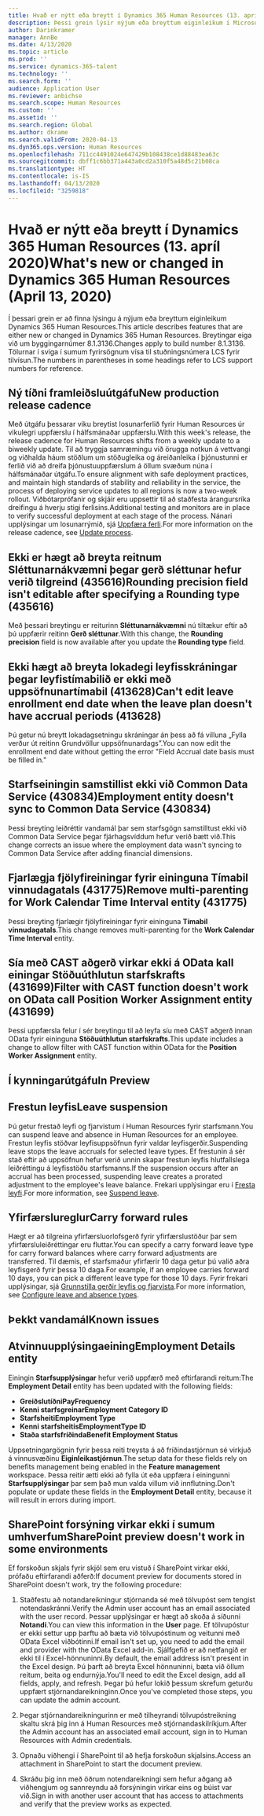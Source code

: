 ```yaml
---
title: Hvað er nýtt eða breytt í Dynamics 365 Human Resources (13. apríl 2020)
description: Þessi grein lýsir nýjum eða breyttum eiginleikum í Microsoft Dynamics 365 Human Resources.
author: Darinkramer
manager: AnnBe
ms.date: 4/13/2020
ms.topic: article
ms.prod: ''
ms.service: dynamics-365-talent
ms.technology: ''
ms.search.form: ''
audience: Application User
ms.reviewer: anbichse
ms.search.scope: Human Resources
ms.custom: ''
ms.assetid: ''
ms.search.region: Global
ms.author: dkrame
ms.search.validFrom: 2020-04-13
ms.dyn365.ops.version: Human Resources
ms.openlocfilehash: 711cc4491024e647429b108438ce1d88483ea63c
ms.sourcegitcommit: dbff1c6bb371a443a0cd2a310f5a48d5c21b08ca
ms.translationtype: HT
ms.contentlocale: is-IS
ms.lasthandoff: 04/13/2020
ms.locfileid: "3259818"
---
```

# <a name="whats-new-or-changed-in-dynamics-365-human-resources-april-13-2020"></a><span data-ttu-id="d3970-103">Hvað er nýtt eða breytt í Dynamics 365 Human Resources (13. apríl 2020)</span><span class="sxs-lookup"><span data-stu-id="d3970-103">What's new or changed in Dynamics 365 Human Resources (April 13, 2020)</span></span>

<span data-ttu-id="d3970-104">Í þessari grein er að finna lýsingu á nýjum eða breyttum eiginleikum Dynamics 365 Human Resources.</span><span class="sxs-lookup"><span data-stu-id="d3970-104">This article describes features that are either new or changed in Dynamics 365 Human Resources.</span></span> <span data-ttu-id="d3970-105">Breytingar eiga við um byggingarnúmer 8.1.3136.</span><span class="sxs-lookup"><span data-stu-id="d3970-105">Changes apply to build number 8.1.3136.</span></span> <span data-ttu-id="d3970-106">Tölurnar í sviga í sumum fyrirsögnum vísa til stuðningsnúmera LCS fyrir tilvísun.</span><span class="sxs-lookup"><span data-stu-id="d3970-106">The numbers in parentheses in some headings refer to LCS support numbers for reference.</span></span>

## <a name="new-production-release-cadence"></a><span data-ttu-id="d3970-107">Ný tíðni framleiðsluútgáfu</span><span class="sxs-lookup"><span data-stu-id="d3970-107">New production release cadence</span></span>

<span data-ttu-id="d3970-108">Með útgáfu þessarar viku breytist losunarferlið fyrir Human Resources úr vikulegri uppfærslu í hálfsmánaðar uppfærslu.</span><span class="sxs-lookup"><span data-stu-id="d3970-108">With this week's release, the release cadence for Human Resources shifts from a weekly update to a biweekly update.</span></span> <span data-ttu-id="d3970-109">Til að tryggja samræmingu við örugga notkun á vettvangi og viðhalda háum stöðlum um stöðugleika og áreiðanleika í þjónustunni er ferlið við að dreifa þjónustuuppfærslum á öllum svæðum núna í hálfsmánaðar útgáfu.</span><span class="sxs-lookup"><span data-stu-id="d3970-109">To ensure alignment with safe deployment practices, and maintain high standards of stability and reliability in the service, the process of deploying service updates to all regions is now a two-week rollout.</span></span> <span data-ttu-id="d3970-110">Viðbótarprófanir og skjáir eru uppsettir til að staðfesta árangursríka dreifingu á hverju stigi ferlisins.</span><span class="sxs-lookup"><span data-stu-id="d3970-110">Additional testing and monitors are in place to verify successful deployment at each stage of the process.</span></span> <span data-ttu-id="d3970-111">Nánari upplýsingar um losunarrýmið, sjá [Uppfæra ferli](hr-admin-setup-update-process.md).</span><span class="sxs-lookup"><span data-stu-id="d3970-111">For more information on the release cadence, see [Update process](hr-admin-setup-update-process.md).</span></span>

## <a name="rounding-precision-field-isnt-editable-after-specifying-a-rounding-type-435616"></a><span data-ttu-id="d3970-112">Ekki er hægt að breyta reitnum Sléttunarnákvæmni þegar gerð sléttunar hefur verið tilgreind (435616)</span><span class="sxs-lookup"><span data-stu-id="d3970-112">Rounding precision field isn't editable after specifying a Rounding type (435616)</span></span>

<span data-ttu-id="d3970-113">Með þessari breytingu er reiturinn **Sléttunarnákvæmni** nú tiltækur eftir að þú uppfærir reitinn **Gerð sléttunar**.</span><span class="sxs-lookup"><span data-stu-id="d3970-113">With this change, the **Rounding precision** field is now available after you update the **Rounding type** field.</span></span>

## <a name="cant-edit-leave-enrollment-end-date-when-the-leave-plan-doesnt-have-accrual-periods-413628"></a><span data-ttu-id="d3970-114">Ekki hægt að breyta lokadegi leyfisskráningar þegar leyfistímabilið er ekki með uppsöfnunartímabil (413628)</span><span class="sxs-lookup"><span data-stu-id="d3970-114">Can't edit leave enrollment end date when the leave plan doesn't have accrual periods (413628)</span></span>

<span data-ttu-id="d3970-115">Þú getur nú breytt lokadagsetningu skráningar án þess að fá villuna „Fylla verður út reitinn Grundvöllur uppsöfnunardags”.</span><span class="sxs-lookup"><span data-stu-id="d3970-115">You can now edit the enrollment end date without getting the error "Field Accrual date basis must be filled in."</span></span>

## <a name="employment-entity-doesnt-sync-to-common-data-service-430834"></a><span data-ttu-id="d3970-116">Starfseiningin samstillist ekki við Common Data Service (430834)</span><span class="sxs-lookup"><span data-stu-id="d3970-116">Employment entity doesn't sync to Common Data Service (430834)</span></span>

<span data-ttu-id="d3970-117">Þessi breyting leiðréttir vandamál þar sem starfsgögn samstilltust ekki við Common Data Service þegar fjárhagsvíddum hefur verið bætt við.</span><span class="sxs-lookup"><span data-stu-id="d3970-117">This change corrects an issue where the employment data wasn't syncing to Common Data Service after adding financial dimensions.</span></span> 

## <a name="remove-multi-parenting-for-work-calendar-time-interval-entity-431775"></a><span data-ttu-id="d3970-118">Fjarlægja fjölyfireiningar fyrir eininguna Tímabil vinnudagatals (431775)</span><span class="sxs-lookup"><span data-stu-id="d3970-118">Remove multi-parenting for Work Calendar Time Interval entity (431775)</span></span>

<span data-ttu-id="d3970-119">Þessi breyting fjarlægir fjölyfireiningar fyrir eininguna **Tímabil vinnudagatals**.</span><span class="sxs-lookup"><span data-stu-id="d3970-119">This change removes multi-parenting for the **Work Calendar Time Interval** entity.</span></span>

## <a name="filter-with-cast-function-doesnt-work-on-odata-call-position-worker-assignment-entity-431699"></a><span data-ttu-id="d3970-120">Sía með CAST aðgerð virkar ekki á OData kall einingar Stöðuúthlutun starfskrafts (431699)</span><span class="sxs-lookup"><span data-stu-id="d3970-120">Filter with CAST function doesn't work on OData call Position Worker Assignment entity (431699)</span></span>

<span data-ttu-id="d3970-121">Þessi uppfærsla felur í sér breytingu til að leyfa síu með CAST aðgerð innan OData fyrir eininguna **Stöðuúthlutun starfskrafts**.</span><span class="sxs-lookup"><span data-stu-id="d3970-121">This update includes a change to allow  filter with CAST function within OData for the **Position Worker Assignment** entity.</span></span>

## <a name="in-preview"></a><span data-ttu-id="d3970-122">Í kynningarútgáfu</span><span class="sxs-lookup"><span data-stu-id="d3970-122">In Preview</span></span>

## <a name="leave-suspension"></a><span data-ttu-id="d3970-123">Frestun leyfis</span><span class="sxs-lookup"><span data-stu-id="d3970-123">Leave suspension</span></span>

<span data-ttu-id="d3970-124">Þú getur frestað leyfi og fjarvistum í Human Resources fyrir starfsmann.</span><span class="sxs-lookup"><span data-stu-id="d3970-124">You can suspend leave and absence in Human Resources for an employee.</span></span> <span data-ttu-id="d3970-125">Frestun leyfis stöðvar leyfisuppsöfnun fyrir valdar leyfisgerðir.</span><span class="sxs-lookup"><span data-stu-id="d3970-125">Suspending leave stops the leave accruals for selected leave types.</span></span> <span data-ttu-id="d3970-126">Ef frestunin á sér stað eftir að uppsöfnun hefur verið unnin skapar frestun leyfis hlutfallslega leiðréttingu á leyfisstöðu starfsmanns.</span><span class="sxs-lookup"><span data-stu-id="d3970-126">If the suspension occurs after an accrual has been processed, suspending leave creates a prorated adjustment to the employee's leave balance.</span></span> <span data-ttu-id="d3970-127">Frekari upplýsingar eru í [Fresta leyfi](hr-leave-and-absence-suspend-leave.md).</span><span class="sxs-lookup"><span data-stu-id="d3970-127">For more information, see [Suspend leave](hr-leave-and-absence-suspend-leave.md).</span></span>

## <a name="carry-forward-rules"></a><span data-ttu-id="d3970-128">Yfirfærslureglur</span><span class="sxs-lookup"><span data-stu-id="d3970-128">Carry forward rules</span></span>

<span data-ttu-id="d3970-129">Hægt er að tilgreina yfirfærsluorlofsgerð fyrir yfirfærslustöður þar sem yfirfærsluleiðréttingar eru fluttar.</span><span class="sxs-lookup"><span data-stu-id="d3970-129">You can specify a carry forward leave type for carry forward balances where carry forward adjustments are transferred.</span></span> <span data-ttu-id="d3970-130">Til dæmis, ef starfsmaður yfirfærir 10 daga getur þú valið aðra leyfisgerð fyrir þessa 10 daga.</span><span class="sxs-lookup"><span data-stu-id="d3970-130">For example, if an employee carries forward 10 days, you can pick a different leave type for those 10 days.</span></span> <span data-ttu-id="d3970-131">Fyrir frekari upplýsingar, sjá [Grunnstilla gerðir leyfis og fjarvista](hr-leave-and-absence-types.md).</span><span class="sxs-lookup"><span data-stu-id="d3970-131">For more information, see [Configure leave and absence types](hr-leave-and-absence-types.md).</span></span>

## <a name="known-issues"></a><span data-ttu-id="d3970-132">Þekkt vandamál</span><span class="sxs-lookup"><span data-stu-id="d3970-132">Known issues</span></span>

## <a name="employment-details-entity"></a><span data-ttu-id="d3970-133">Atvinnuupplýsingaeining</span><span class="sxs-lookup"><span data-stu-id="d3970-133">Employment Details entity</span></span>

<span data-ttu-id="d3970-134">Einingin **Starfsupplýsingar** hefur verið uppfærð með eftirfarandi reitum:</span><span class="sxs-lookup"><span data-stu-id="d3970-134">The **Employment Detail** entity has been updated with the following fields:</span></span>

- <span data-ttu-id="d3970-135">**Greiðslutíðni**</span><span class="sxs-lookup"><span data-stu-id="d3970-135">**PayFrequency**</span></span>
- <span data-ttu-id="d3970-136">**Kenni starfsgreinar**</span><span class="sxs-lookup"><span data-stu-id="d3970-136">**Employment Category ID**</span></span>
- <span data-ttu-id="d3970-137">**Starfsheiti**</span><span class="sxs-lookup"><span data-stu-id="d3970-137">**Employment Type**</span></span>
- <span data-ttu-id="d3970-138">**Kenni starfsheitis**</span><span class="sxs-lookup"><span data-stu-id="d3970-138">**EmploymentType ID**</span></span>
- <span data-ttu-id="d3970-139">**Staða starfsfríðinda**</span><span class="sxs-lookup"><span data-stu-id="d3970-139">**Benefit Employment Status**</span></span>

<span data-ttu-id="d3970-140">Uppsetningargögnin fyrir þessa reiti treysta á að fríðindastjórnun sé virkjuð á vinnusvæðinu **Eiginleikastjórnun**.</span><span class="sxs-lookup"><span data-stu-id="d3970-140">The setup data for these fields rely on benefits management being enabled in the **Feature management** workspace.</span></span> <span data-ttu-id="d3970-141">Þessa reitir ætti ekki að fylla út eða uppfæra í einingunni **Starfsupplýsingar** þar sem það mun valda villum við innflutning.</span><span class="sxs-lookup"><span data-stu-id="d3970-141">Don't populate or update these fields in the **Employment Detail** entity, because it will result in errors during import.</span></span>

## <a name="sharepoint-preview-doesnt-work-in-some-environments"></a><span data-ttu-id="d3970-142">SharePoint forsýning virkar ekki í sumum umhverfum</span><span class="sxs-lookup"><span data-stu-id="d3970-142">SharePoint preview doesn't work in some environments</span></span>

<span data-ttu-id="d3970-143">Ef forskoðun skjals fyrir skjöl sem eru vistuð í SharePoint virkar ekki, prófaðu eftirfarandi aðferð:</span><span class="sxs-lookup"><span data-stu-id="d3970-143">If document preview for documents stored in SharePoint doesn't work, try the following procedure:</span></span>

1. <span data-ttu-id="d3970-144">Staðfestu að notandareikningur stjórnanda sé með tölvupóst sem tengist notendaskránni.</span><span class="sxs-lookup"><span data-stu-id="d3970-144">Verify the Admin user account has an email associated with the user record.</span></span> <span data-ttu-id="d3970-145">Þessar upplýsingar er hægt að skoða á síðunni **Notandi**.</span><span class="sxs-lookup"><span data-stu-id="d3970-145">You can view this information in the **User** page.</span></span> <span data-ttu-id="d3970-146">Ef tölvupóstur er ekki settur upp þarftu að bæta við tölvupóstinum og veitunni með OData Excel viðbótinni.</span><span class="sxs-lookup"><span data-stu-id="d3970-146">If email isn't set up, you need to add the email and provider with the OData Excel add-in.</span></span> <span data-ttu-id="d3970-147">Sjálfgefið er að netfangið er ekki til í Excel-hönnuninni.</span><span class="sxs-lookup"><span data-stu-id="d3970-147">By default, the email address isn't present in the Excel design.</span></span> <span data-ttu-id="d3970-148">Þú þarft að breyta Excel hönnuninni, bæta við öllum reitum, beita og endurnýja.</span><span class="sxs-lookup"><span data-stu-id="d3970-148">You'll need to edit the Excel design, add all fields, apply, and refresh.</span></span> <span data-ttu-id="d3970-149">Þegar þú hefur lokið þessum skrefum geturðu uppfært stjórnandareikninginn.</span><span class="sxs-lookup"><span data-stu-id="d3970-149">Once you've completed those steps, you can update the admin account.</span></span>

2. <span data-ttu-id="d3970-150">Þegar stjórnandareikningurinn er með tilheyrandi tölvupóstreikning skaltu skrá þig inn á Human Resources með stjórnandaskilríkjum.</span><span class="sxs-lookup"><span data-stu-id="d3970-150">After the Admin account has an associated email account, sign in to Human Resources with Admin credentials.</span></span>

3. <span data-ttu-id="d3970-151">Opnaðu viðhengi í SharePoint til að hefja forskoðun skjalsins.</span><span class="sxs-lookup"><span data-stu-id="d3970-151">Access an attachment in SharePoint to start the document preview.</span></span>

4. <span data-ttu-id="d3970-152">Skráðu þig inn með öðrum notendareikningi sem hefur aðgang að viðhengjum og sannreyndu að forsýningin virkar eins og búist var við.</span><span class="sxs-lookup"><span data-stu-id="d3970-152">Sign in with another user account that has access to attachments and verify that the preview works as expected.</span></span>
